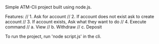 Simple ATM-Cli project built using node.js.

Features:
// 1. Ask for account
// 2. If account does not exist ask to create account
// 3. If account exists, Ask what they want to do
// 4. Execute command
//  a. View
//  b. Withdraw
//  c. Deposit

To run the project, run 'node script.js' in the cli.
